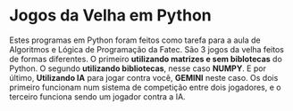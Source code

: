 # Jogos da Velha em Python

Estes programas em Python foram feitos como tarefa para a aula de Algoritmos e Lógica de Programação da Fatec. São 3 jogos da velha feitos de formas diferentes.
O primeiro **utilizando matrizes e sem biblotecas** do Python. O segundo **utilizando bibliotecas**, nesse caso **NUMPY**. E por último, **Utilizando IA** para jogar contra você,
**GEMINI** neste caso. Os dois primeiro funcionam num sistema de competição entre dois jogadores, e o terceiro funciona sendo um jogador contra a IA.
